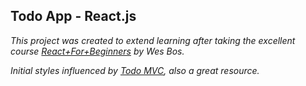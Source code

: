 ## Todo App - React.js
*This project was created to extend learning after taking the excellent course [React+For+Beginners](https://reactforbeginners.com/) by Wes Bos.*

*Initial styles influenced by [Todo MVC](todomvc.com), also a great resource.*
